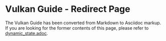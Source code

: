 # Vulkan Guide - Redirect Page

The Vulkan  Guide has been converted from Markdown to Asciidoc markup. If you are looking for the former contents of this page, please refer to [dynamic_state.adoc](./dynamic_state.adoc).
